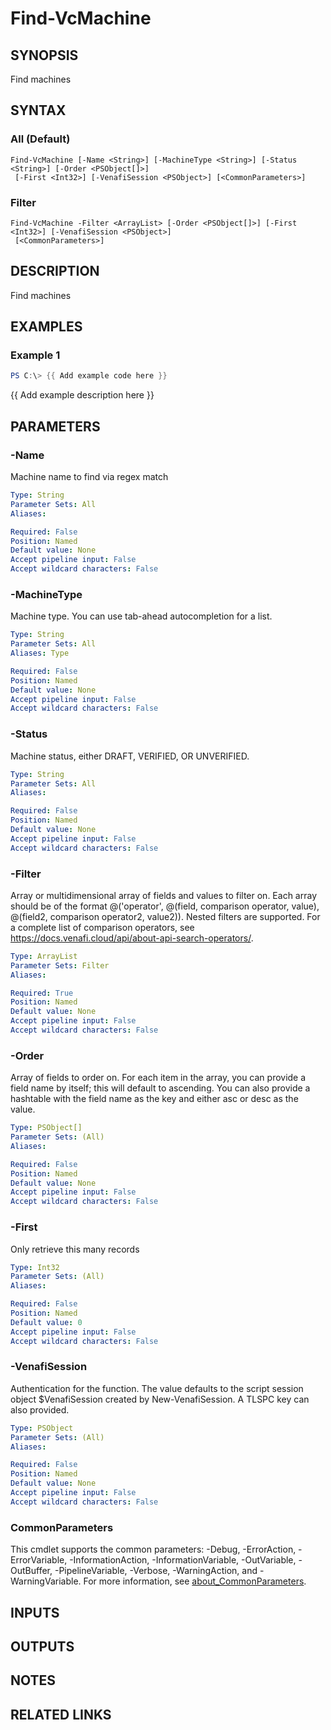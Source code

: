 # Find-VcMachine

## SYNOPSIS
Find machines

## SYNTAX

### All (Default)
```
Find-VcMachine [-Name <String>] [-MachineType <String>] [-Status <String>] [-Order <PSObject[]>]
 [-First <Int32>] [-VenafiSession <PSObject>] [<CommonParameters>]
```

### Filter
```
Find-VcMachine -Filter <ArrayList> [-Order <PSObject[]>] [-First <Int32>] [-VenafiSession <PSObject>]
 [<CommonParameters>]
```

## DESCRIPTION
Find machines

## EXAMPLES

### Example 1
```powershell
PS C:\> {{ Add example code here }}
```

{{ Add example description here }}

## PARAMETERS

### -Name
Machine name to find via regex match

```yaml
Type: String
Parameter Sets: All
Aliases:

Required: False
Position: Named
Default value: None
Accept pipeline input: False
Accept wildcard characters: False
```

### -MachineType
Machine type. 
You can use tab-ahead autocompletion for a list.

```yaml
Type: String
Parameter Sets: All
Aliases: Type

Required: False
Position: Named
Default value: None
Accept pipeline input: False
Accept wildcard characters: False
```

### -Status
Machine status, either DRAFT, VERIFIED, OR UNVERIFIED.

```yaml
Type: String
Parameter Sets: All
Aliases:

Required: False
Position: Named
Default value: None
Accept pipeline input: False
Accept wildcard characters: False
```

### -Filter
Array or multidimensional array of fields and values to filter on.
Each array should be of the format @('operator', @(field, comparison operator, value), @(field2, comparison operator2, value2)).
Nested filters are supported.
For a complete list of comparison operators, see https://docs.venafi.cloud/api/about-api-search-operators/.

```yaml
Type: ArrayList
Parameter Sets: Filter
Aliases:

Required: True
Position: Named
Default value: None
Accept pipeline input: False
Accept wildcard characters: False
```

### -Order
Array of fields to order on.
For each item in the array, you can provide a field name by itself; this will default to ascending.
You can also provide a hashtable with the field name as the key and either asc or desc as the value.

```yaml
Type: PSObject[]
Parameter Sets: (All)
Aliases:

Required: False
Position: Named
Default value: None
Accept pipeline input: False
Accept wildcard characters: False
```

### -First
Only retrieve this many records

```yaml
Type: Int32
Parameter Sets: (All)
Aliases:

Required: False
Position: Named
Default value: 0
Accept pipeline input: False
Accept wildcard characters: False
```

### -VenafiSession
Authentication for the function.
The value defaults to the script session object $VenafiSession created by New-VenafiSession.
A TLSPC key can also provided.

```yaml
Type: PSObject
Parameter Sets: (All)
Aliases:

Required: False
Position: Named
Default value: None
Accept pipeline input: False
Accept wildcard characters: False
```

### CommonParameters
This cmdlet supports the common parameters: -Debug, -ErrorAction, -ErrorVariable, -InformationAction, -InformationVariable, -OutVariable, -OutBuffer, -PipelineVariable, -Verbose, -WarningAction, and -WarningVariable. For more information, see [about_CommonParameters](http://go.microsoft.com/fwlink/?LinkID=113216).

## INPUTS

## OUTPUTS

## NOTES

## RELATED LINKS
